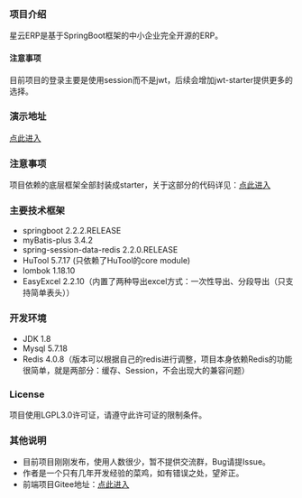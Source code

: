 ### 项目介绍
星云ERP是基于SpringBoot框架的中小企业完全开源的ERP。
#### 注意事项
目前项目的登录主要是使用session而不是jwt，后续会增加jwt-starter提供更多的选择。
### 演示地址
<a href="http://erp.lframework.com" target="_blank">点此进入</a>

### 注意事项
项目依赖的底层框架全部封装成starter，关于这部分的代码详见：<a href="https://gitee.com/lframework/jugg" target="_blank">点此进入</a>

### 主要技术框架
* springboot 2.2.2.RELEASE
* myBatis-plus 3.4.2
* spring-session-data-redis 2.2.0.RELEASE
* HuTool 5.7.17 (只依赖了HuTool的core module)
* lombok 1.18.10
* EasyExcel 2.2.10（内置了两种导出excel方式：一次性导出、分段导出（只支持简单表头））

### 开发环境
* JDK 1.8
* Mysql 5.7.18
* Redis 4.0.8（版本可以根据自己的redis进行调整，项目本身依赖Redis的功能很简单，就是两部分：缓存、Session，不会出现大的兼容问题）

### License
项目使用LGPL3.0许可证，请遵守此许可证的限制条件。

### 其他说明
* 目前项目刚刚发布，使用人数很少，暂不提供交流群，Bug请提Issue。
* 作者是一个只有几年开发经验的菜鸡，如有错误之处，望斧正。
* 前端项目Gitee地址：<a href="https://gitee.com/lframework/xingyun-front" target="_blank">点此进入</a>
